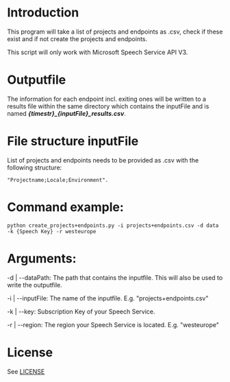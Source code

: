 # Introduction
This program will take a list of projects and endpoints as .csv, check if these exist and if not create the projects and endpoints.

This script will only work with Microsoft Speech Service API V3.

# Outputfile
The information for each endpoint incl. exiting ones will be written to a results file within the same directory which contains the inputFile and is named ***{timestr}_{inputFile}_results.csv***.

# File structure inputFile
List of projects and endpoints needs to be provided as .csv with the following structure:
```
"Projectname;Locale;Environment".
```

# Command example:
```
python create_projects+endpoints.py -i projects+endpoints.csv -d data -k {Speech Key} -r westeurope
```

# Arguments:

-d | --dataPath: The path that contains the inputfile. This will also be used to write the outputfile.

-i | --inputFile: The name of the inputfile. E.g. "projects+endpoints.csv"

-k | --key: Subscription Key of your Speech Service.

-r | --region: The region your Speech Service is located. E.g. "westeurope"

# License
See [LICENSE](./LICENSE)